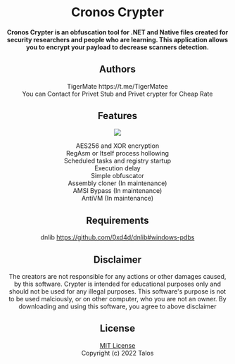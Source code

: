 <div align="center">
  <h1>
      Cronos Crypter
  </h1>
  <h4> Cronos Crypter is an obfuscation tool for .NET and Native files created for security researchers and people who are learning.
    This application allows you to encrypt your payload to decrease scanners detection.</h4>
</div>

<div align="center">
  <h2>Authors</h2>
    TigerMate https://t.me/TigerMatee
  <br/>
  You can Contact for Privet Stub and Privet crypter for Cheap Rate
  
    
</div>

<div align="center">
  <h2>Features</h2>
  <img src="https://github.com/TigerMates/Privet-Crypter/blob/main/Cronos.png"></img
</div>
  
  AES256 and XOR encryption
  <br/>
 RegAsm or Itself process hollowing
  <br/>
 Scheduled tasks and registry startup
  <br/>
 Execution delay
  <br/>
 Simple obfuscator
  <br/>
 Assembly cloner (In maintenance)
  <br/>
 AMSI Bypass (In maintenance)
  <br/>
 AntiVM (In maintenance)
  <br/>
 
## Requirements
  dnlib https://github.com/0xd4d/dnlib#windows-pdbs
  
## Disclaimer

The creators are not responsible for any actions or other damages caused, by this software.
Crypter is intended for educational purposes only and should not be used for any illegal purposes.
This software's purpose is not to be used malciously, or on other computer, who you are not an owner.
By downloading and using this software, you agree to above disclaimer 

## License

[MIT License](https://github.com/XaFF-XaFF/Cronos-Crypter/blob/master/LICENSE)
<br/>
Copyright (c) 2022 Talos
